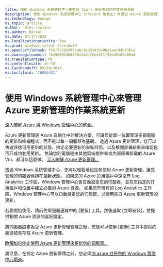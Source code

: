 ```yaml
---
title: 使用 Windows 系統管理中心來管理 Azure 更新管理的作業系統更新
description: 使用 Windows 系統管理中心（Project 檀香山）來設定 Azure 更新管理來管理作業系統更新。
ms.technology: manage
ms.topic: article
author: haley-rowland
ms.author: harowl
ms.date: 07/17/2018
ms.localizationpriority: low
ms.prod: windows-server-threshold
ms.openlocfilehash: ff67355697051a6c36a5143de96a6aec44bf35ca
ms.sourcegitcommit: f6490192d686f0a1e0c2ebe471f98e30105c0844
ms.translationtype: MT
ms.contentlocale: zh-TW
ms.lasthandoff: 09/10/2019
ms.locfileid: "70865421"
---
```

# <a name="use-windows-admin-center-to-manage-operating-system-updates-with-azure-update-management"></a>使用 Windows 系統管理中心來管理 Azure 更新管理的作業系統更新

[深入瞭解 Azure 與 Windows 管理中心的整合。](../plan/azure-integration-options.md)

Azure 更新管理是 Azure 自動化中的解決方案，可讓您從單一位置管理多部電腦的更新和修補程式，而不是以每一伺服器為基礎。 透過 Azure 更新管理，您可以快速評估可用更新的狀態、排定必要更新的安裝時間，以及檢閱部署結果來確認是否已成功套用更新。 無論您的電腦是由其他雲端提供者或內部部署裝載的 Azure Vm，都可以這麼做。 [深入瞭解 Azure 更新管理。](https://docs.microsoft.com/azure/automation/automation-update-management)

透過 Windows 系統管理中心，您可以輕鬆地設定和使用 Azure 更新管理，讓受管理的伺服器保持在最新狀態。 如果您的 Azure 訂用帳戶中還沒有 Log Analytics 工作區，Windows 管理中心會自動設定您的伺服器，並在您指定的訂用帳戶和位置中建立必要的 Azure 資源。 如果您有現有的 Log Analytics 工作區，Windows 管理中心可以自動設定您的伺服器，以使用來自 Azure 更新管理的更新。  

若要開始使用，請前往伺服器連線中的 [更新] 工具，然後選取 [立即安裝]，並提供相關 Azure 資源的喜好設定。 

將伺服器設定為受 Azure 更新管理管理之後，您就可以使用 [更新] 工具中提供的超連結來存取 Azure 更新管理。 

[瞭解如何停止使用 Azure 更新管理來更新您的伺服器。](azure-monitor.md#disabling-monitoring)

請注意，在設定 Azure 更新管理之前，您必須[向 azure 註冊您的 Windows 管理中心閘道](../configure/azure-integration.md)。

